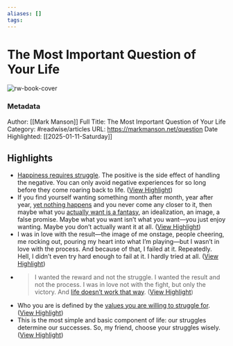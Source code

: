 ```yaml
---
aliases: []
tags:
---
```

# The Most Important Question of Your Life

![rw-book-cover](https://markmanson.net/wp-content/uploads/2013/11/most-important-question.jpg)
### Metadata
Author: [[Mark Manson]]
Full Title: The Most Important Question of Your Life
Category: #readwise/articles
URL: https://markmanson.net/question
Date Highlighted: [[2025-01-11-Saturday]]

## Highlights
- [Happiness requires struggle](https://markmanson.net/hidden-costs-of-happiness). The positive is the side effect of handling the negative. You can only avoid negative experiences for so long before they come roaring back to life. ([View Highlight](https://read.readwise.io/read/01j7bg8vmm20d4pr851wta89t3))
- If you find yourself wanting something month after month, year after year, [yet nothing happens](https://markmanson.net/subscribe/build-a-better-life-signup?from=question) and you never come any closer to it, then maybe what you [actually want is a fantasy](https://markmanson.net/dreams), an idealization, an image, a false promise. Maybe what you want isn’t what you want—you just enjoy wanting. Maybe you don’t actually want it at all. ([View Highlight](https://read.readwise.io/read/01j62fmjg7xd1yz9xcbv0qes1e))
- I was in love with the result—the image of me onstage, people cheering, me rocking out, pouring my heart into what I’m playing—but I wasn’t in love with the process. And because of that, I failed at it. Repeatedly. Hell, I didn’t even try hard enough to fail at it. I hardly tried at all. ([View Highlight](https://read.readwise.io/read/01j7bgj6sdxfeqxhbpp0308gsz))
- > I wanted the reward and not the struggle. I wanted the result and not the process. I was in love not with the fight, but only the victory.
  And [life doesn’t work that way](https://markmanson.net/four-stages-of-life). ([View Highlight](https://read.readwise.io/read/01jhb2jtaj3jq7w7bnrb1v29a4))
- Who you are is defined by the [values you are willing to struggle for](https://markmanson.net/personal-values). ([View Highlight](https://read.readwise.io/read/01j7bgqmrqvycjhahspe2xz3t9))
- This is the most simple and basic component of life: our struggles determine our successes. So, my friend, choose your struggles wisely. ([View Highlight](https://read.readwise.io/read/01j7bgprzqndnrhw6trerry7n4))
